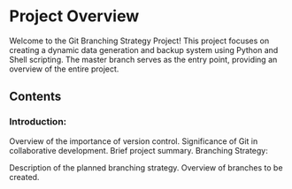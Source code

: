 # Project Overview
Welcome to the Git Branching Strategy Project! This project focuses on creating a dynamic data generation and backup system using Python and Shell scripting. The master branch serves as the entry point, providing an overview of the entire project.

## Contents
### Introduction:

Overview of the importance of version control.
Significance of Git in collaborative development.
Brief project summary.
Branching Strategy:

Description of the planned branching strategy.
Overview of branches to be created.